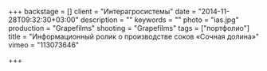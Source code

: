 +++
backstage = []
client = "Интерагросистемы"
date = "2014-11-28T09:32:30+03:00"
description = ""
keywords = ""
photo = "ias.jpg"
production = "Grapefilms"
shooting = "Grapefilms"
tags = ["портфолио"]
title = "Информационный ролик о производстве соков «Сочная долина»"
vimeo = "113073646"

+++
